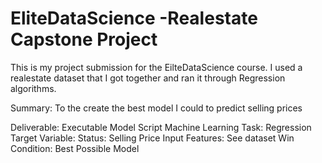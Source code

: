 # EliteDataScience -Realestate Capstone Project
This is my project submission for the EilteDataScience course. I used a realestate dataset that I got together and ran it through Regression algorithms.

Summary:
To the create the best model I could to predict selling prices

Deliverable: Executable Model Script
Machine Learning Task:  Regression
Target Variable: Status: Selling Price
Input Features: See dataset
Win Condition: Best Possible Model



